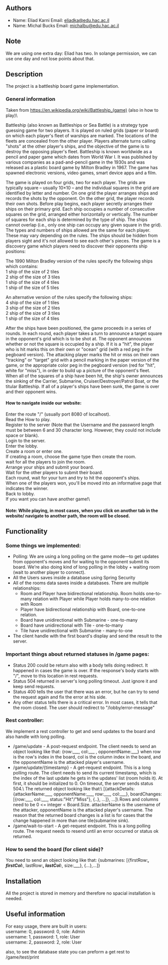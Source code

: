 ## Authors
* Name: Eliad Karni  Email: eliadka@edu.hac.ac.il
* Name: Michal Bucks Email: michalbu@edu.hac.ac.il

## Note
We are using one extra day: Eliad has two. In solange permission, we can use one day and not lose points about that. 

## Description

The project is a battleship board game implementation.

### General information
Taken from https://en.wikipedia.org/wiki/Battleship_(game) (also in how to play)\

Battleship (also known as Battleships or Sea Battle) is a strategy type guessing game for two players. It is played on ruled grids (paper or board) on which each player's fleet of warships are marked. The locations of the fleets are concealed from the other player. Players alternate turns calling "shots" at the other player's ships, and the objective of the game is to destroy the opposing player's fleet.  Battleship is known worldwide as a pencil and paper game which dates from World War I. It was published by various companies as a pad-and-pencil game in the 1930s and was released as a plastic board game by Milton Bradley in 1967. The game has spawned electronic versions, video games, smart device apps and a film.

The game is played on four grids, two for each player. The grids are typically square – usually 10×10 – and the individual squares in the grid are identified by letter and number. On one grid the player arranges ships and records the shots by the opponent. On the other grid, the player records their own shots. Before play begins, each player secretly arranges their ships on their primary grid. Each ship occupies a number of consecutive squares on the grid, arranged either horizontally or vertically. The number of squares for each ship is determined by the type of ship. The ships cannot overlap (i.e., only one ship can occupy any given square in the grid). The types and numbers of ships allowed are the same for each player. These may vary depending on the rules. The ships should be hidden from players sight and it's not allowed to see each other's pieces. The game is a discovery game which players need to discover their opponents ship positions:

The 1990 Milton Bradley version of the rules specify the following ships which contains:\
1 ship of the size of 2 tiles\
2 ship of the size of 3 tiles\
1 ship of the size of 4 tiles\
1 ship of the size of 5 tiles

An alternative version of the rules specify the following ships:\
4 ship of the size of 1 tiles\
3 ship of the size of 2 tiles\
2 ship of the size of 3 tiles\
1 ship of the size of 4 tiles

After the ships have been positioned, the game proceeds in a series of rounds. In each round, each player takes a turn to announce a target square in the opponent's grid which is to be shot at. The opponent announces whether or not the square is occupied by a ship. If it is a "hit", the player who is hit marks this on their own or "ocean" grid (with a red peg in the pegboard version). The attacking player marks the hit or miss on their own "tracking" or "target" grid with a pencil marking in the paper version of the game, or the appropriate color peg in the pegboard version (red for "hit", white for "miss"), in order to build up a picture of the opponent's fleet. When all of the squares of a ship have been hit, the ship's owner announces the sinking of the Carrier, Submarine, Cruiser/Destroyer/Patrol Boat, or the titular Battleship. If all of a player's ships have been sunk, the game is over and their opponent wins.
#### How to navigate inside our website:
Enter the route "/" (usually port 8080 of localhost).\
Read the How to play.\
Register to the server (Note that the Username and the password length must be between 6 and 30 character long. However, they could not include space or blank).\
Login to the server.\
Enter the lobby.\
Create a room or enter one.\
If creating a room, choose the game type then create the room.\
wait for all the players to join the room.\
Arrange your ships and submit your board.\
Wait for the other players to submit their board.\
Each round, wait for your turn and try to hit the opponent's ships.\
When one of the players won, you'll be moved into an informative page that indicates the winner.\
Back to lobby.\
If you want you can have another game!\
#### Note: While playing, in most cases, when you click on another tab in the website/ navigate to another path, the room will be closed.

## Functionality

### Some things we implemented:
<ul>
<li>Polling: We are using a long polling on the game mode—to get updates from opponent's moves and for waiting to the opponent submit its board. We're also doing kind of long polling in the lobby + waiting room (wait to another player to connect).
</li>
<li>All the Users saves inside a database using Spring Security</li>
<li>All of the rooms data saves inside a databases. There are multiple relationships:
<ul><li>Room and Player have bidirectional relationship. Room holds one-to-many relation with Player while Player holds many-to-one relation with Room</li>
<li>Player have bidirectional relationship with Board, one-to-one relation.</li>
<li>Board have unidirectional with Submarine - one-to-many</li>
<li>Board have unidirectional with Tile - one-to-many</li>
<li>Tile have unidirectional with Submarine - many-to-one</li>
</ul>
</li>
<li>The client handle with the first board's display and send the result to the server.
</li>
</ul>

### Important things about returned statuses in /game pages: 
<ul>
<li>
Status 200 could be return also with a body tells doing redirect. It happened in cases the game is over. If the response's body starts with "/", move to this location in rest requests.
</li>
<li>
Status 504 returned in server's long polling timeout. Just ignore it and keep send requests.
</li>
<li>
Status 400 tells the user that there was an error, but he can try to send the request again and fix the error at his side.
</li>
<li>Any other status tells there is a critical error. In most cases, it tells that the room closed. The user should redirect to "/lobby/error-message"</li>
</ul>

### Rest controller:
We implement a rest controller to get and send updates to the board and also handle with long polling.

<ul>
<li>
    /game/update - A post-request endpoint. The client needs to send an object looking like that: {row:___, col:___ , opponentName:___} when row is the row's index in the board, col is the column index in the board, and the opponentName is the attacked player's username.
</li>
<li>/game/update/{timestamp} - A get-request endpoint. This is a long polling route. The client needs to send its current timestamp, which is the index of the last update he gets in the updates' list (room holds it). At first, it should be initialized to 0.
On timeout, the server sends status 504.\
The returned object looking like that:\ 
[{attackDetails:{attackerName:___, opponentName:___, row:___, col:___}, boardChanges:[{row:___, col:___, status:"Hit"/"Miss"}, {..}, ...]}, ...]\
Rows and columns need to be 0 &lt;= integer &lt; Board.Size.
attackerName is the username of the attacker, opponentName is the attacked player's username. The reason that the returned board changes is a list is for cases that the change happened in more than one tile(submarine sink). 
</li>
<li>
    /game/wait-to-start - A get-request endpoint. This is a long polling route. The request needs to resend until an error occurred or status ok returned.  
</li>
</ul>

### How to send the board (for client side)?
You need to send an object looking like that:
{submarines: [{firstRow:___, firstCol:___, lastRow:___, lastCol:___, size:___}, {...},...]}

## Installation
All the project is stored in memory and therefore no spacial installation is needed.

## Useful information
For easy usage, there are built in users:\
username: 0, password: 0, role: Admin\
username: 1, password: 1, role: User\
username: 2, password: 2, role: User

also, to see the database state you can preform a get rest to /game/test/print 
